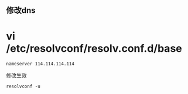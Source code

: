 ## 修改dns
# vi /etc/resolvconf/resolv.conf.d/base
```
nameserver 114.114.114.114
```

修改生效
```
resolvconf -u
```


